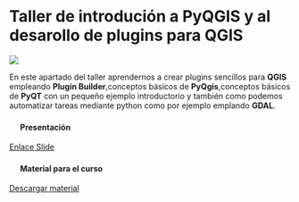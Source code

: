 
Taller de introdución a PyQGIS y al desarollo de plugins para QGIS
===================
 
![](https://goo.gl/uiMJ1A)

En este apartado del taller aprendernos a crear plugins sencillos para **QGIS** empleando **Plugin Builder**,conceptos básicos de **PyQgis**,conceptos básicos de **PyQT** con un pequeño ejemplo introductorio y también como podemos automatizar tareas mediante python como por ejemplo emplando **GDAL**. 

#### <img src="https://goo.gl/AgKZVw" width="16"> Presentación

[Enlace Slide](https://goo.gl/nKAYWg)
 
#### <img src="https://goo.gl/MgG2TJ" width="16"> Material para el curso

[Descargar material](https://goo.gl/JWPki7)

